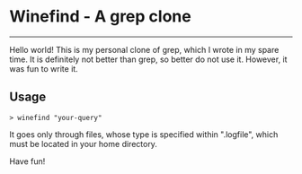 # Winefind - A grep clone
---

Hello world! This is my personal clone of grep, which I wrote in my spare time. 
It is definitely not better than grep, so better do not use it.
However, it was fun to write it.

## Usage
`> winefind "your-query"`

It goes only through files, whose type is specified within ".logfile", which must 
be located in your home directory.



Have fun!


